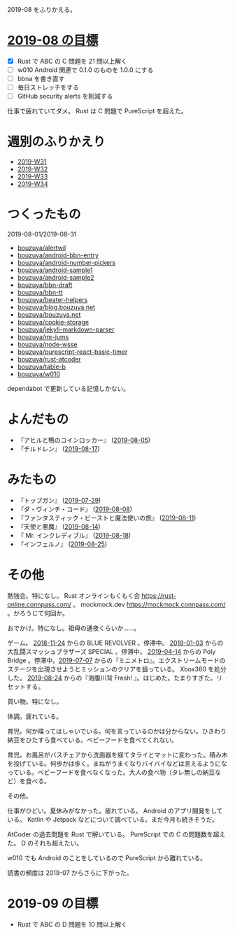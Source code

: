 2019-08 をふりかえる。

# [2019-08 の目標][2019-07-31]

- [x] Rust で ABC の C 問題を 21 問以上解く
- [ ] w010 Android 関連で 0.1.0 のものを 1.0.0 にする
- [ ] bbna を書き直す
- [ ] 毎日ストレッチをする
- [ ] GitHub security alerts を削減する

仕事で疲れていてダメ。 Rust は C 問題で PureScript を超えた。

# 週別のふりかえり

- [2019-W31][2019-08-04]
- [2019-W32][2019-08-11]
- [2019-W33][2019-08-18]
- [2019-W34][2019-08-25]

# つくったもの

2019-08-01/2019-08-31

- [bouzuya/alertwil][]
- [bouzuya/android-bbn-entry][]
- [bouzuya/android-number-pickers][]
- [bouzuya/android-sample1][]
- [bouzuya/android-sample2][]
- [bouzuya/bbn-draft][]
- [bouzuya/bbn-tt][]
- [bouzuya/beater-helpers][]
- [bouzuya/blog.bouzuya.net][]
- [bouzuya/bouzuya.net][]
- [bouzuya/cookie-storage][]
- [bouzuya/jekyll-markdown-parser][]
- [bouzuya/mr-jums][]
- [bouzuya/node-wsse][]
- [bouzuya/purescript-react-basic-timer][]
- [bouzuya/rust-atcoder][]
- [bouzuya/table-b][]
- [bouzuya/w010][]

dependabot で更新している記憶しかない。

# よんだもの

- 『アヒルと鴨のコインロッカー』 ([2019-08-05][])
- 『チルドレン』 ([2019-08-17][])

# みたもの

- 『トップガン』 ([2019-07-29][])
- 『ダ・ヴィンチ・コード』 ([2019-08-08][])
- 『ファンタスティック・ビーストと魔法使いの旅』 ([2019-08-11][])
- 『天使と悪魔』 ([2019-08-14][])
- 『 Mr. インクレディブル』 ([2019-08-18][])
- 『インフェルノ』 ([2019-08-25][])

# その他

勉強会。特になし。 Rust オンラインもくもく会 https://rust-online.connpass.com/ 。 mockmock.dev https://mockmock.connpass.com/ 。かろうじて何回か。

おでかけ。特になし。祖母の通夜くらいか……。

ゲーム。 [2018-11-24][] からの BLUE REVOLVER 。停滞中。 [2019-01-03][] からの大乱闘スマッシュブラザーズ SPECIAL 。停滞中。 [2019-04-14][] からの Poly Bridge 。停滞中。[2019-07-07][] からの『ミニメトロ』。エクストリームモードのステージを出現させようとミッションのクリアを狙っている。 Xbox360 を処分した。 [2019-08-24][] からの『海腹川背 Fresh! 』。はじめた。たまりすぎた。リセットする。

買い物。特になし。

体調。疲れている。


育児。何か喋ってはしゃいでいる。何を言っているのかは分からない。ひきわり納豆をひたすら食べている。ベビーフードを食べてくれない。


育児。お風呂がバスチェアから洗面器を経てタライとマットに変わった。積み木を投げている。何歩かは歩く。まねがうまくなりバイバイなどは言えるようになっている。ベビーフードを食べなくなった。大人の食べ物（タレ無しの納豆など）を食べる。

その他。

仕事がひどい。夏休みがなかった。疲れている。 Android のアプリ開発をしている。 Kotlin や Jetpack などについて調べている。まだ今月も続きそうだ。

AtCoder の過去問題を Rust で解いている。 PureScript での C の問題数を超えた。 D のそれも超えたい。

w010 でも Android のことをしているので PureScript から離れている。

読書の頻度は 2019-07 からさらに下がった。

# 2019-09 の目標

- Rust で ABC の D 問題を 10 問以上解く

[2018-11-24]: https://blog.bouzuya.net/2018/11/24/
[2019-01-03]: https://blog.bouzuya.net/2019/01/03/
[2019-04-14]: https://blog.bouzuya.net/2019/04/14/
[2019-07-07]: https://blog.bouzuya.net/2019/07/07/
[2019-07-13]: https://blog.bouzuya.net/2019/07/13/
[2019-07-20]: https://blog.bouzuya.net/2019/07/20/
[2019-07-21]: https://blog.bouzuya.net/2019/07/21/
[2019-07-29]: https://blog.bouzuya.net/2019/07/29/
[2019-07-31]: https://blog.bouzuya.net/2019/07/31/
[2019-08-04]: https://blog.bouzuya.net/2019/08/04/
[2019-08-05]: https://blog.bouzuya.net/2019/08/05/
[2019-08-08]: https://blog.bouzuya.net/2019/08/08/
[2019-08-11]: https://blog.bouzuya.net/2019/08/11/
[2019-08-14]: https://blog.bouzuya.net/2019/08/14/
[2019-08-17]: https://blog.bouzuya.net/2019/08/17/
[2019-08-18]: https://blog.bouzuya.net/2019/08/18/
[2019-08-24]: https://blog.bouzuya.net/2019/08/24/
[2019-08-25]: https://blog.bouzuya.net/2019/08/25/
[bouzuya/alertwil]: https://github.com/bouzuya/alertwil
[bouzuya/android-bbn-entry]: https://github.com/bouzuya/android-bbn-entry
[bouzuya/android-number-pickers]: https://github.com/bouzuya/android-number-pickers
[bouzuya/android-sample1]: https://github.com/bouzuya/android-sample1
[bouzuya/android-sample2]: https://github.com/bouzuya/android-sample2
[bouzuya/bbn-draft]: https://github.com/bouzuya/bbn-draft
[bouzuya/bbn-tt]: https://github.com/bouzuya/bbn-tt
[bouzuya/beater-helpers]: https://github.com/bouzuya/beater-helpers
[bouzuya/blog.bouzuya.net]: https://github.com/bouzuya/blog.bouzuya.net
[bouzuya/bouzuya.net]: https://github.com/bouzuya/bouzuya.net
[bouzuya/cookie-storage]: https://github.com/bouzuya/cookie-storage
[bouzuya/jekyll-markdown-parser]: https://github.com/bouzuya/jekyll-markdown-parser
[bouzuya/mr-jums]: https://github.com/bouzuya/mr-jums
[bouzuya/node-wsse]: https://github.com/bouzuya/node-wsse
[bouzuya/purescript-react-basic-timer]: https://github.com/bouzuya/purescript-react-basic-timer
[bouzuya/rust-atcoder]: https://github.com/bouzuya/rust-atcoder
[bouzuya/table-b]: https://github.com/bouzuya/table-b
[bouzuya/w010]: https://github.com/bouzuya/w010
